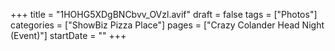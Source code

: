+++
title = "1HOHG5XDgBNCbvv_OVzl.avif"
draft = false
tags = ["Photos"]
categories = ["ShowBiz Pizza Place"]
pages = ["Crazy Colander Head Night (Event)"]
startDate = ""
+++
